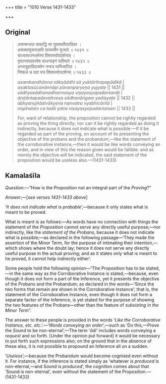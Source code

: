 +++
title = "1010 Verse 1431-1433"

+++
## Original 
>
> असम्बन्धान्न साक्षाद्धि सा युक्तार्थोपपादिका ।  
> असक्तसूचनान्नापि पारम्पर्येण युज्यते ॥ १४३१ ॥  
> साध्यसाधनधर्मस्य विषयस्योपदर्शनात् ।  
> दृष्टान्तपदवत्त्वेष साधनाङ्गं यदीष्यते ॥ १४३२ ॥  
> अभ्यनुज्ञादिवाक्येन नन्वत्र व्यभिचारिता ।  
> निष्फलं च तदा यत्र विषयस्योपदर्शनम् ॥ १४३३ ॥ 
>
> *asambandhānna sākṣāddhi sā yuktārthopapādikā* \|  
> *asaktasūcanānnāpi pāramparyeṇa yujyate* \|\| 1431 \|\|  
> *sādhyasādhanadharmasya viṣayasyopadarśanāt* \|  
> *dṛṣṭāntapadavattveṣa sādhanāṅgaṃ yadīṣyate* \|\| 1432 \|\|  
> *abhyanujñādivākyena nanvatra vyabhicāritā* \|  
> *niṣphalaṃ ca tadā yatra viṣayasyopadarśanam* \|\| 1433 \|\| 
>
> For, want of relationship, the proposition cannot be rightly regarded as proving the thing directly; nor can it be rightly regarded as doing it indirectly, because it does not indicate what is possible.—If it be regarded as part of the proving, on account of its presenting the objective of the probans and the probandum,—like the statement of the corroborative instance,—then it would be like words conveying an order, and in view of this the reason given would be fallible. and as merely the objective will be indicated, the said statement of the proposition would be useless also.—(1431-1433)



## Kamalaśīla

*Question*:—“How is the Proposition not an integral part of the *Proving*?”

*Answer*;—[*see verses 1431-1433 above*]

‘*It does not indicate what is probable*’,—because it only states what is meant to be proved.

What is meant is as follows:—As words have no connection with things the statement of the *Proposition* cannot serve any directly useful purpose;—nor indirectly, like the *statement of the Probans*, because it does not indicate what is possible;—as declared in the following passage—‘They made the assertion of the Minor Term, for the purpose of intimating their intention,—which shows where the doubt lay; hence it does not serve any directly useful purpose in the actual proving; and as it states only what is meant to he proved, it cannot help indirectly either’.

Some people hold the following opinion—“The Proposition has to be stated,—in the same way as the Corroborative Instance is stated,—because, even though it does not form a part of the Inference, yet it presents the objective of the Probans and the Probandum; as declared in the words—‘Since the two forms that remain are shown in the Corroborative Instance’; that is, the statement of the Corroborative Instance, even though it does not form a separate factor of the Inference, is yet stated for the purpose of showing the two features of the Probans—other than the feature of *subsisting in the Minor Term*”.

The answer to these people is provided in the words ‘*Like the Corroborative Instance, etc. etc*.’.—‘*Words conveying an order*’,—such as ‘Do this,—Prove the Sound to be non-eternal’,—The term ‘*ādi*’ includes words conveying a *request* and so forth. [Under the opinion put forward] it would be necessary to put forth such expressions also; on the ground that in the absence of these also, it is not possible to propound an Inference all on a sudden.

‘*Useless*’;—because the Probandum would become cognised even without it. For instance, if the inference is stated simply as ‘whatever is *produced* is non-eternal,—and Sound is *produced*’, the cognition comes about that ‘Sound is non-eternal’, even without the statement of the Proposition.—(1431-1433)



